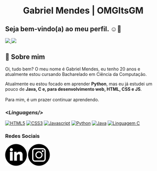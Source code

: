 <h1 align="center">Gabriel Mendes | OMGItsGM</h1>
<h2 align="left">Seja bem-vindo(a) ao meu perfil. ☺👋</h2>

<div align="left">
  <a href="https://github.com/omgitsgm">
  <img height="160px" src="https://github-readme-stats.vercel.app/api?username=omgitsgm&show_icons=true&theme=dark&include_all_commits=true&count_private=true"/>
  <img height="160px" src="https://github-readme-stats.vercel.app/api/top-langs/?username=omgitsgm&layout=compact&langs_count=6&theme=dark"/>
  </a>
</div>
  
## 💬 Sobre mim

Oi, tudo bem?
O meu nome é Gabriel Mendes, eu tenho 20 anos e atualmente estou cursando Bacharelado em Ciência da Computação.

Atualmente eu estou focado em aprender **Python**, mas eu já estudei um pouco de **Java, C e, para desenvolvimento web, HTML, CSS e JS**.<br><br>
Para mim, é um prazer continuar aprendendo.

### *&lt;Linguagens/&gt;*
<div>
  <a href="https://github.com/omgitsgm"><img src="https://cdn-icons-png.flaticon.com/512/5968/5968222.png" height="70px" title="HTML5"/></a> <!--HTML-->
  <a href="https://github.com/omgitsgm"><img src="https://cdn-icons-png.flaticon.com/512/5968/5968201.png" height="70px" title="CSS3"/></a> <!--CSS-->
  <a href="https://github.com/omgitsgm"><img src="https://cdn-icons-png.flaticon.com/512/5968/5968238.png" height="70px" title="Javascript"/></a> <!--JS-->
  <a href="https://github.com/omgitsgm"><img src="https://cdn-icons-png.flaticon.com/512/5968/5968286.png" height="70px" title="Python"/></a> <!--Python-->
  <a href="https://github.com/omgitsgm"><img src="https://cdn-icons-png.flaticon.com/512/5968/5968231.png" height="70px" title="Java"/></a> <!--Java-->
  <a href="https://github.com/omgitsgm"><img src="https://cdn-icons-png.flaticon.com/512/5968/5968187.png" height="70px" title="Linguagem C"/></a> <!--C-->
</div> 
  
### Redes Sociais
<div>
  <a href="https://www.linkedin.com/in/gabriel-mendes-ab9583194/"><img src="readme-files/linkedin.png" height="70px" title="Linkedin"/></a> <!--Linkedin-->
  <a href="https://www.instagram.com/omgitsgm"><img src="readme-files/instagram.png" height="70px" title="Instagram"/></a> <!--Instagram-->
</div>
